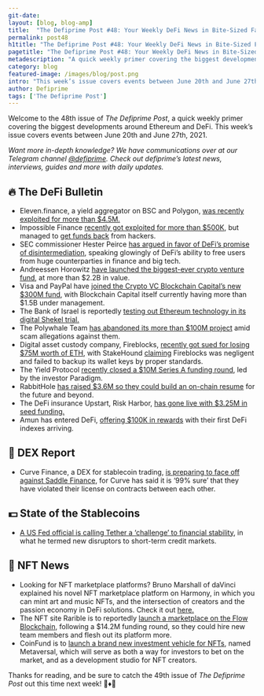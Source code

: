 ```yaml
---
git-date:
layout: [blog, blog-amp]
title:  "The Defiprime Post #48: Your Weekly DeFi News in Bite-Sized Fashion"
permalink: post48
h1title: "The Defiprime Post #48: Your Weekly DeFi News in Bite-Sized Fashion"
pagetitle: "The Defiprime Post #48: Your Weekly DeFi News in Bite-Sized Fashion"
metadescription: "A quick weekly primer covering the biggest developments around Ethereum and DeFi. This week’s issue covers events between June 20th and June 27th, 2021"
category: blog
featured-image: /images/blog/post.png
intro: "This week’s issue covers events between June 20th and June 27th, 2021"
author: Defiprime
tags: ['The Defiprime Post']
---
```


Welcome to the 48th issue of _The Defiprime Post_, a quick weekly primer covering the biggest developments around Ethereum and DeFi. This week’s issue covers events between June 20th and June 27th, 2021.

_Want more in-depth knowledge? We have communications over at our Telegram channel [@defiprime](https://t.me/defiprime). Check out defiprime’s latest news, interviews, guides and more with daily updates._


## 🔥 The DeFi Bulletin

*   Eleven.finance, a yield aggregator on BSC and Polygon, [was recently exploited for more than $4.5M.](https://www.rekt.news/11-rekt/)
*   Impossible Finance [recently got exploited for more than $500K](https://decrypt.co/74105/binance-smart-chain-defi-project-impossible-finance-hacked), but managed to [get funds back](https://twitter.com/JohnDoughBull/status/1408439515056951301) from hackers. 
*   SEC commissioner Hester Peirce [has argued in favor of DeFi’s promise of disintermediation](https://www.theblockcrypto.com/linked/109343/sec-commissioner-hester-peirce-argues-in-favor-of-defis-promise-of-disintermediation?utm_source=rss&utm_medium=rss), speaking glowingly of DeFi’s ability to free users from huge counterparties in finance and big tech.
*   Andreessen Horowitz [have launched the biggest-ever crypto venture fund](https://cointelegraph.com/news/andreessen-horowitz-launches-biggest-ever-crypto-venture-fund-at-2-2b), at more than $2.2B in value.
*   Visa and PayPal have [joined the Crypto VC Blockchain Capital’s new $300M fund](https://www.coindesk.com/visa-paypal-join-crypto-vc-blockchain-capitals-new-300m-fund), with Blockchain Capital itself currently having more than $1.5B under management.
*   The Bank of Israel is reportedly [testing out Ethereum technology in its digital Shekel trial.](https://www.bloomberg.com/news/articles/2021-06-23/bank-of-israel-to-use-ethereum-tech-for-digital-shekel-globes)
*   The Polywhale Team [has abandoned its more than $100M project](https://cryptobriefing.com/polywhale-team-abandon-100m-project-amid-scam-allegations) amid scam allegations against them.
*   Digital asset custody company, Fireblocks, [recently got sued for losing $75M worth of ETH](https://www.calcalistech.com/ctech/articles/0,7340,L-3910671,00.html), with StakeHound [claiming](https://stakehound.com/blog-post/fireblocks-eth-2-key-management-incident/) Fireblocks was negligent and failed to backup its wallet keys by proper standards. 
*   The Yield Protocol [recently closed a $10M Series A funding round](https://medium.com/yield-protocol/yield-closes-10mm-funding-round-led-by-paradigm-7e456e72b5e3), led by the investor Paradigm.
*   RabbitHole [has raised $3.6M so they could build an on-chain resume](https://rabbithole.mirror.xyz/ZYcTE1mh5TxpGNHEPWon8KH7R3MlllJE4VhG_yJIr-M?s=09) for the future and beyond.
*   The DeFi insurance Upstart, Risk Harbor, [has gone live with $3.25M in seed funding.](https://www.coindesk.com/defi-insurance-upstart-risk-harbor-goes-live-with-3-25m-in-seed-funding)
*   Amun has entered DeFi, [offering $100K in rewards](https://blog.zerion.io/amun-enters-defi-offering-100-000-in-blue-chip-rewards-998bd3c2a154) with their first DeFi indexes arriving.


## 💱 DEX Report

*   Curve Finance, a DEX for stablecoin trading, [is preparing to face off against Saddle Finance](https://cointelegraph.com/news/daos-prepare-to-face-off-would-vigorous-ip-battles-be-good-for-defi), for Curve has said it is ‘99% sure’ that they have violated their license on contracts between each other.


## 💵 State of the Stablecoins

*   [A US Fed official is calling Tether a ‘challenge’ to financial stability](https://www.coindesk.com/us-fed-official-calls-tether-a-challenge-to-financial-stability), in what he termed new disruptors to short-term credit markets.


## 💎 NFT News

*   Looking for NFT marketplace platforms? Bruno Marshall of daVinci explained his novel NFT marketplace platform on Harmony, in which you can mint art and music NFTs, and the intersection of creators and the passion economy in DeFi solutions. Check it out [here.](https://defiprime.com/davinci)
*   The NFT site Rarible is to reportedly [launch a marketplace on the Flow Blockchain](https://www.coindesk.com/nft-rarible-marketplace-series-a-14m-venrock-coinfund), following a $14.2M funding round, so they could hire new team members and flesh out its platform more.
*   CoinFund is to [launch a brand new investment vehicle for NFTs](https://www.theblockcrypto.com/linked/109792/coinfund-set-to-launch-new-investment-vehicle-for-nfts), named Metaversal, which will serve as both a way for investors to bet on the market, and as a development studio for NFT creators.

Thanks for reading, and be sure to catch the 49th issue of _The Defiprime Post_ out this time next week! 👋♦️👋